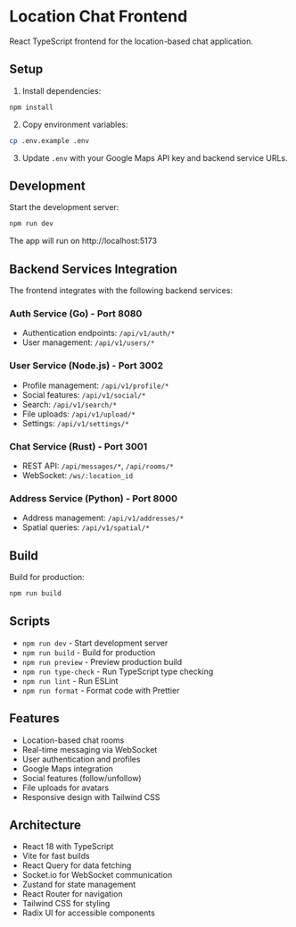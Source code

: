 # Location Chat Frontend

React TypeScript frontend for the location-based chat application.

## Setup

1. Install dependencies:
```bash
npm install
```

2. Copy environment variables:
```bash
cp .env.example .env
```

3. Update `.env` with your Google Maps API key and backend service URLs.

## Development

Start the development server:
```bash
npm run dev
```

The app will run on http://localhost:5173

## Backend Services Integration

The frontend integrates with the following backend services:

### Auth Service (Go) - Port 8080
- Authentication endpoints: `/api/v1/auth/*`
- User management: `/api/v1/users/*`

### User Service (Node.js) - Port 3002  
- Profile management: `/api/v1/profile/*`
- Social features: `/api/v1/social/*`
- Search: `/api/v1/search/*`
- File uploads: `/api/v1/upload/*`
- Settings: `/api/v1/settings/*`

### Chat Service (Rust) - Port 3001
- REST API: `/api/messages/*`, `/api/rooms/*`
- WebSocket: `/ws/:location_id`

### Address Service (Python) - Port 8000
- Address management: `/api/v1/addresses/*`
- Spatial queries: `/api/v1/spatial/*`

## Build

Build for production:
```bash
npm run build
```

## Scripts

- `npm run dev` - Start development server
- `npm run build` - Build for production
- `npm run preview` - Preview production build
- `npm run type-check` - Run TypeScript type checking
- `npm run lint` - Run ESLint
- `npm run format` - Format code with Prettier

## Features

- Location-based chat rooms
- Real-time messaging via WebSocket
- User authentication and profiles
- Google Maps integration
- Social features (follow/unfollow)
- File uploads for avatars
- Responsive design with Tailwind CSS

## Architecture

- React 18 with TypeScript
- Vite for fast builds
- React Query for data fetching
- Socket.io for WebSocket communication
- Zustand for state management
- React Router for navigation
- Tailwind CSS for styling
- Radix UI for accessible components
